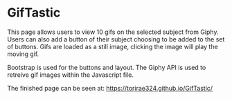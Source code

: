 # GifTastic

This page allows users to view 10 gifs on the selected subject from Giphy. Users can also add a button of their subject choosing to be added to the set of buttons. Gifs are loaded as a still image, clicking the image will play the moving gif.

Bootstrap is used for the buttons and layout. The Giphy API is used to retreive gif images within the Javascript file.

The finished page can be seen at: https://torirae324.github.io/GifTastic/
